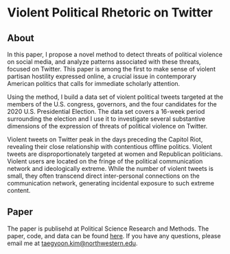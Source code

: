 # Violent Political Rhetoric on Twitter


## About

In this paper, I propose a novel method to detect threats of political violence on social media, and analyze patterns associated with these threats, focused on Twitter. This paper is among the first to make sense of violent partisan hostility expressed online, a crucial issue in contemporary American politics that calls for immediate scholarly attention.

Using the method, I build a data set of violent political tweets targeted at the members of the U.S. congress, governors, and the four candidates for the 2020 U.S. Presidential Election. The data set covers a 16-week period surrounding the election and I use it to investigate several substantive dimensions of the expression of threats of political violence on Twitter. 

Violent tweets on Twitter peak in the days preceding the Capitol Riot, revealing their close relationship with contentious offline politics. Violent tweets are disproportionately targeted at women and Republican politicians. Violent users are located on the fringe of the political communication network and ideologically extreme. While the number of violent tweets is small, they often transcend direct inter-personal connections on the communication network, generating incidental exposure to such extreme content.

## Paper

The paper is publisehd at Political Science Research and Methods. The paper, code, and data can be found [here](https://www.cambridge.org/core/journals/political-science-research-and-methods/article/abs/violent-political-rhetoric-on-twitter/8BCBD1F909A861589D93F7124AFE1A7E#article). If you have any questions, please email me at taegyoon.kim@northwestern.edu.
